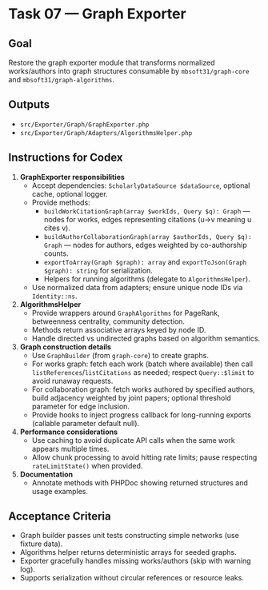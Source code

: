 # Task 07 — Graph Exporter

## Goal
Restore the graph exporter module that transforms normalized works/authors into graph structures consumable by `mbsoft31/graph-core` and `mbsoft31/graph-algorithms`.

## Outputs
- `src/Exporter/Graph/GraphExporter.php`
- `src/Exporter/Graph/Adapters/AlgorithmsHelper.php`

## Instructions for Codex
1. **GraphExporter responsibilities**
   - Accept dependencies: `ScholarlyDataSource $dataSource`, optional cache, optional logger.
   - Provide methods:
     - `buildWorkCitationGraph(array $workIds, Query $q): Graph` — nodes for works, edges representing citations (u→v meaning u cites v).
     - `buildAuthorCollaborationGraph(array $authorIds, Query $q): Graph` — nodes for authors, edges weighted by co-authorship counts.
     - `exportToArray(Graph $graph): array` and `exportToJson(Graph $graph): string` for serialization.
     - Helpers for running algorithms (delegate to `AlgorithmsHelper`).
   - Use normalized data from adapters; ensure unique node IDs via `Identity::ns`.
2. **AlgorithmsHelper**
   - Provide wrappers around `GraphAlgorithms` for PageRank, betweenness centrality, community detection.
   - Methods return associative arrays keyed by node ID.
   - Handle directed vs undirected graphs based on algorithm semantics.
3. **Graph construction details**
   - Use `GraphBuilder` (from `graph-core`) to create graphs.
   - For works graph: fetch each work (batch where available) then call `listReferences`/`listCitations` as needed; respect `Query::$limit` to avoid runaway requests.
   - For collaboration graph: fetch works authored by specified authors, build adjacency weighted by joint papers; optional threshold parameter for edge inclusion.
   - Provide hooks to inject progress callback for long-running exports (callable parameter default null).
4. **Performance considerations**
   - Use caching to avoid duplicate API calls when the same work appears multiple times.
   - Allow chunk processing to avoid hitting rate limits; pause respecting `rateLimitState()` when provided.
5. **Documentation**
   - Annotate methods with PHPDoc showing returned structures and usage examples.

## Acceptance Criteria
- Graph builder passes unit tests constructing simple networks (use fixture data).
- Algorithms helper returns deterministic arrays for seeded graphs.
- Exporter gracefully handles missing works/authors (skip with warning log).
- Supports serialization without circular references or resource leaks.
